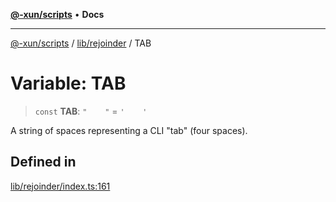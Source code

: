 [**@-xun/scripts**](../../../README.md) • **Docs**

***

[@-xun/scripts](../../../README.md) / [lib/rejoinder](../README.md) / TAB

# Variable: TAB

> `const` **TAB**: `"    "` = `'    '`

A string of spaces representing a CLI "tab" (four spaces).

## Defined in

[lib/rejoinder/index.ts:161](https://github.com/Xunnamius/xscripts/blob/df637b64db981c14c22a425e27a52a97500c0199/lib/rejoinder/index.ts#L161)
